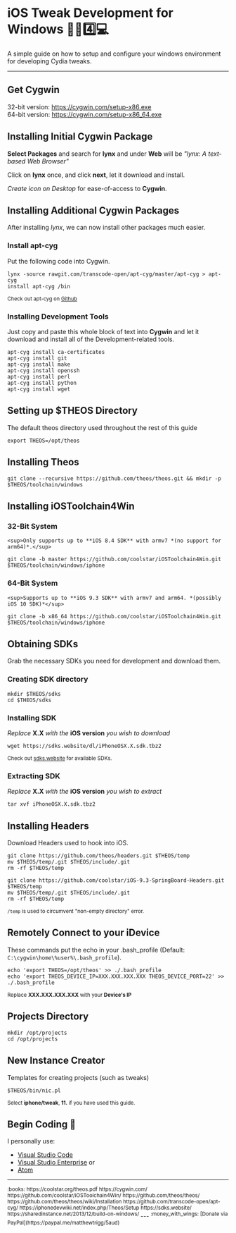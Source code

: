 # iOS Tweak Development for Windows :iphone::memo::four::computer:
A simple guide on how to setup and configure your windows environment for developing Cydia tweaks.

---

## Get Cygwin 
	
32-bit version: https://cygwin.com/setup-x86.exe  
64-bit version: https://cygwin.com/setup-x86_64.exe  


## Installing Initial Cygwin Package
**Select Packages** and search for **lynx** and under **Web** will be *"lynx: A text-based Web Browser"*

Click on **lynx** once, and click **next**, let it download and install.

*Create icon on Desktop* for ease-of-access to **Cygwin**.


## Installing Additional Cygwin Packages  
After installing *lynx*, we can now install other packages much easier.


### Install apt-cyg
Put the following code into Cygwin.

	lynx -source rawgit.com/transcode-open/apt-cyg/master/apt-cyg > apt-cyg  
	install apt-cyg /bin  
	
<sup>Check out apt-cyg on [Github](https://github.com/transcode-open/apt-cyg)</sup>


### Installing Development Tools
Just copy and paste this whole block of text into **Cygwin** and let it download and install all of the Development-related tools.  
	
	apt-cyg install ca-certificates 
	apt-cyg install git  
	apt-cyg install make  
	apt-cyg install openssh  
	apt-cyg install perl  
	apt-cyg install python  
	apt-cyg install wget  


## Setting up $THEOS Directory
The default theos directory used throughout the rest of this guide

	export THEOS=/opt/theos

## Installing Theos
	
	git clone --recursive https://github.com/theos/theos.git && mkdir -p $THEOS/toolchain/windows 


## Installing iOSToolchain4Win

### 32-Bit System
	<sup>Only supports up to **iOS 8.4 SDK** with armv7 *(no support for arm64)*.</sup>
	
	git clone -b master https://github.com/coolstar/iOSToolchain4Win.git $THEOS/toolchain/windows/iphone  

### 64-Bit System
	<sup>Supports up to **iOS 9.3 SDK** with armv7 and arm64. *(possibly iOS 10 SDK)*</sup>
	
	git clone -b x86_64 https://github.com/coolstar/iOSToolchain4Win.git $THEOS/toolchain/windows/iphone  


## Obtaining SDKs
Grab the necessary SDKs you need for development and download them.

### Creating SDK directory
	
	mkdir $THEOS/sdks  
	cd $THEOS/sdks  

### Installing SDK
*Replace* **X.X** *with the* **iOS version** *you wish to download*
	
	wget https://sdks.website/dl/iPhoneOSX.X.sdk.tbz2
	
<sup>Check out [sdks.website](https://sdks.website) for available SDKs.</sup>

### Extracting SDK
*Replace* **X.X** *with the* **iOS version** *you wish to extract*
	
	tar xvf iPhoneOSX.X.sdk.tbz2 


## Installing Headers
Download Headers used to hook into iOS.  
	
	git clone https://github.com/theos/headers.git $THEOS/temp  
	mv $THEOS/temp/.git $THEOS/include/.git  
	rm -rf $THEOS/temp  
	  
	git clone https://github.com/coolstar/iOS-9.3-SpringBoard-Headers.git $THEOS/temp  
	mv $THEOS/temp/.git $THEOS/include/.git  
	rm -rf $THEOS/temp  

<sup>`/temp` is used to circumvent "non-empty directory" error.</sup>


## Remotely Connect to your iDevice
These commands put the echo in your .bash_profile (Default: `C:\cygwin\home\%user%\.bash_profile`).  
	
	echo 'export THEOS=/opt/theos' >> ./.bash_profile  
	echo 'export THEOS_DEVICE_IP=XXX.XXX.XXX.XXX THEOS_DEVICE_PORT=22' >> ./.bash_profile  
	
<sup>Replace **XXX.XXX.XXX.XXX** with your **Device's IP**</sup>


## Projects Directory
	
	mkdir /opt/projects  
	cd /opt/projects  


## New Instance Creator
Templates for creating projects (such as tweaks)
	
	$THEOS/bin/nic.pl  

<sup>Select **iphone/tweak**, **11.** if you have used this guide.</sup>

## Begin Coding :page_facing_up:
I personally use:  
* [Visual Studio Code](https://www.visualstudio.com/products/code-vs)  
* [Visual Studio Enterprise](https://www.visualstudio.com/products/visual-studio-enterprise-vs) or  
* [Atom](https://atom.io/)  

--- 
<sup>
:books:		
https://coolstar.org/theos.pdf  
https://cygwin.com/  
https://github.com/coolstar/iOSToolchain4Win/  
https://github.com/theos/theos/  
https://github.com/theos/theos/wiki/Installation  
https://github.com/transcode-open/apt-cyg/  
https://iphonedevwiki.net/index.php/Theos/Setup  
https://sdks.website/  
https://sharedinstance.net/2013/12/build-on-windows/  
</sup>
---
<sup>
:money_with_wings:  
[Donate via PayPal](https://paypal.me/matthewtrigg/5aud)  
</sup>
